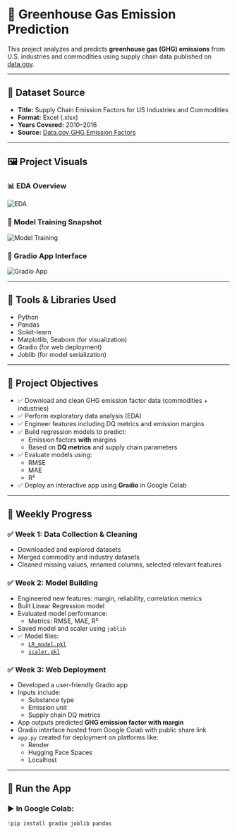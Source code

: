 # 🌱 Greenhouse Gas Emission Prediction

This project analyzes and predicts **greenhouse gas (GHG) emissions** from U.S. industries and commodities using supply chain data published on [data.gov](https://catalog.data.gov/dataset/supply-chain-greenhouse-gas-emission-factors-for-us-industries-and-commodities).

---

## 📁 Dataset Source

- **Title:** Supply Chain Emission Factors for US Industries and Commodities  
- **Format:** Excel (.xlsx)  
- **Years Covered:** 2010–2016  
- **Source:** [Data.gov GHG Emission Factors](https://catalog.data.gov/dataset/supply-chain-greenhouse-gas-emission-factors-for-us-industries-and-commodities)

---

## 🖼️ Project Visuals

### 📊 EDA Overview
![EDA](images/image1.png)

### 🤖 Model Training Snapshot
![Model Training](images/image2.png)

### 🚀 Gradio App Interface
![Gradio App](images/image3.png)

---

## 🔧 Tools & Libraries Used

- Python
- Pandas
- Scikit-learn
- Matplotlib, Seaborn (for visualization)
- Gradio (for web deployment)
- Joblib (for model serialization)

---

## 🎯 Project Objectives

- ✅ Download and clean GHG emission factor data (commodities + industries)
- ✅ Perform exploratory data analysis (EDA)
- ✅ Engineer features including DQ metrics and emission margins
- ✅ Build regression models to predict:
  - Emission factors **with** margins
  - Based on **DQ metrics** and supply chain parameters
- ✅ Evaluate models using:
  - RMSE
  - MAE
  - R²
- ✅ Deploy an interactive app using **Gradio** in Google Colab

---

## 📅 Weekly Progress

### ✅ Week 1: Data Collection & Cleaning
- Downloaded and explored datasets
- Merged commodity and industry datasets
- Cleaned missing values, renamed columns, selected relevant features

### ✅ Week 2: Model Building
- Engineered new features: margin, reliability, correlation metrics
- Built Linear Regression model
- Evaluated model performance:
  - Metrics: RMSE, MAE, R²
- Saved model and scaler using `joblib`
- ✅ Model files:
  - [`LR_model.pkl`](models/LR_model.pkl)
  - [`scaler.pkl`](models/scaler.pkl)

### ✅ Week 3: Web Deployment
- Developed a user-friendly Gradio app
- Inputs include:
  - Substance type
  - Emission unit
  - Supply chain DQ metrics
- App outputs predicted **GHG emission factor with margin**
- Gradio interface hosted from Google Colab with public share link
- `app.py` created for deployment on platforms like:
  - Render
  - Hugging Face Spaces
  - Localhost

---

## 📲 Run the App

### ▶️ In Google Colab:
```python
!pip install gradio joblib pandas

